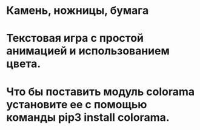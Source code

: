 # Камень, ножницы, бумага
# Текстовая игра с простой анимацией и использованием цвета.
# Что бы поставить модуль colorama установите ее с помощью команды pip3 install colorama.
